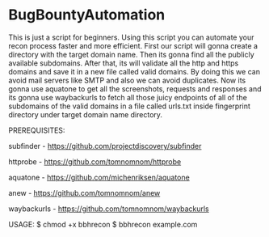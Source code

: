 # BugBountyAutomation

This is just a script for beginners. Using this script you can automate your recon process faster and more efficient. 
First our script will gonna create a directory with the target domain name. Then its gonna find all the publicly available subdomains. After that, its will validate all the http and https domains and save it in a new file called valid domains. By doing this we can avoid mail servers like SMTP and also we can avoid duplicates. Now its gonna use aquatone to get all the screenshots, requests and responses and its gonna use waybackurls to fetch all those juicy endpoints of all of the subdomains of the valid domains in a file called urls.txt inside fingerprint directory under target domain name directory.

PREREQUISITES:

subfinder   - https://github.com/projectdiscovery/subfinder

httprobe    - https://github.com/tomnomnom/httprobe

aquatone    - https://github.com/michenriksen/aquatone

anew        - https://github.com/tomnomnom/anew

waybackurls - https://github.com/tomnomnom/waybackurls


USAGE:
$ chmod +x bbhrecon
$ bbhrecon example.com

